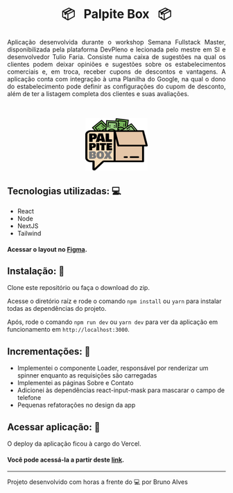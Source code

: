# <p align="center"> 📦 &nbsp; Palpite Box &nbsp; 📦 </p>

<p align="justify">
  Aplicação desenvolvida durante o workshop Semana Fullstack Master, disponibilizada pela plataforma DevPleno e lecionada pelo mestre em SI e desenvolvedor Tulio Faria. Consiste numa caixa de sugestões na qual os clientes podem deixar opiniões e sugestões sobre os estabelecimentos comerciais e, em troca, receber cupons de descontos e vantagens. A aplicação conta com integração à uma Planilha do Google, na qual o dono do estabelecimento pode definir as configurações do cupom de desconto, além de ter a listagem completa dos clientes e suas avaliações.
</p> <br /> <br />

<div align="center">
  <img src="https://github.com/vespidhook/palpitebox/blob/master/logo.png?raw=true">
</div>

## Tecnologias utilizadas: :computer:

<ul>
  <li>React</li>
  <li>Node</li>
  <li>NextJS</li>
  <li>Tailwind</li>
</ul>

#### Acessar o layout no <a href="https://www.figma.com/file/HxvAYhS6l7UDI49u8uLdaC/palpite-box">Figma</a>.

## Instalação: :rocket:

Clone este repositório ou faça o download do zip.

Acesse o diretório raíz e rode o comando `npm install` ou `yarn` para instalar todas as dependências do projeto.

Após, rode o comando `npm run dev` ou `yarn dev` para ver da aplicação em funcionamento em `http://localhost:3000`.

## Incrementações: :pencil:

<ul>
  <li>Implementei o componente Loader, responsável por renderizar um spinner enquanto as requisições são carregadas</li>
  <li>Implementei as páginas Sobre e Contato</li>
  <li>Adicionei às dependências react-input-mask para mascarar o campo de telefone</li>
  <li>Pequenas refatorações no design da app</li>
</ul>

## Acessar aplicação: :link:

O deploy da aplicação ficou à cargo do Vercel.

#### Você pode acessá-la a partir deste <a href="https://palpitebox-blush.vercel.app/">link</a>.

<hr>

Projeto desenvolvido com horas a frente do :computer: por Bruno Alves
